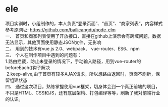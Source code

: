 # ele
项目实训时，小组制作的，本人负责“登录页面”、“首页”、“商家列表“，内容样式参考原网址: https://github.com/bailicangdu/node-elm 
<br/>
一、 首页和商家列表使用了开放接口，直接在github上演示会有跨域问题，数据无法显示，其他页面使用静态JSON文件，无影响
<br/>
二、 用到的技术有vue.js 2.0、webpack、 vue-router、ES6、npm
<br/>
三、 个人在制作项目中遇到的问题有：
<br/>
  1.路由拦截，防止未登录的情况下，手动输入路径，用到vue-router的beforeEach()钩子解决
  <br/>
  2.keep-alive,由于首页有较多AJAX请求，所以想路由返回时，页面不刷新，保留组建状态
  <br/>
四、 通过这次项目，熟练掌握使用vue框架，切身体会到一个真正前端的项目，不只是HTML、CSS和JS，还有底层架构、打包编译等等，刷新了我对前端行业的认识。
